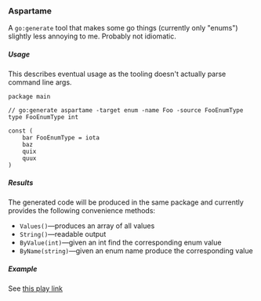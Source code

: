 ### Aspartame

A `go:generate` tool that makes some go things (currently only "enums") slightly less annoying to me. Probably not idiomatic.


##### Usage
This describes eventual usage as the tooling doesn't actually parse command line args.

	package main
	
	// go:generate aspartame -target enum -name Foo -source FooEnumType
	type FooEnumType int
	
	const (
		bar FooEnumType = iota
		baz
		quix
		quux
	)

##### Results
The generated code will be produced in the same package and currently provides the following convenience methods:

* `Values()`&mdash;produces an array of all values
* `String()`&mdash;readable output
* `ByValue(int)`&mdash;given an int find the corresponding enum value
* `ByName(string)`&mdash;given an enum name produce the corresponding value

##### Example
See [this play link](http://play.golang.org/p/GSP8Eq0Vyo)
